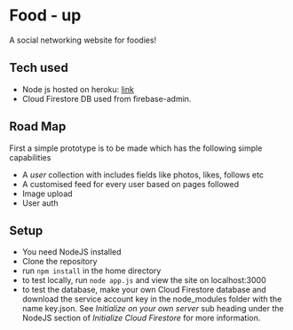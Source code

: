 # Food - up 
A social networking website for foodies!

## Tech used
- Node js hosted on heroku: [link](https://safe-peak-95942.herokuapp.com/)
- Cloud Firestore DB used from firebase-admin. 

## Road Map
First a simple prototype is to be made which has the following simple capabilities
- A *user* collection with includes fields like photos, likes, follows etc
- A customised feed for every user based on pages followed
- Image upload
- User auth

## Setup
- You need NodeJS installed
- Clone the repository
- run ``` npm install ``` in the home directory
- to test locally, run ``` node app.js ``` and view the site on localhost:3000
- to test the database, make your own Cloud Firestore database and download the service account key in the node_modules folder with the name key.json. See *Initialize on your own server* sub heading under the NodeJS section of *Initialize Cloud Firestore* for more information.
